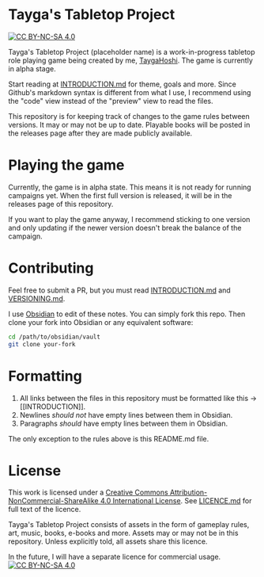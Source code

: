 # Tayga's Tabletop Project
[![CC BY-NC-SA 4.0][cc-by-nc-sa-shield]][cc-by-nc-sa]

Tayga's Tabletop Project (placeholder name) is a work-in-progress tabletop role playing game being created by me, [TaygaHoshi](https://github.com/TaygaHoshi). The game is currently in alpha stage.

Start reading at [INTRODUCTION.md](INTRODUCTION.md) for theme, goals and more. Since Github's markdown syntax is different from what I use, I recommend using the "code" view instead of the "preview" view to read the files.

This repository is for keeping track of changes to the game rules between versions. It may or may not be up to date. Playable books will be posted in the releases page after they are made publicly available.

# Playing the game
Currently, the game is in alpha state. This means it is not ready for running campaigns yet. When the first full version is released, it will be in the releases page of this repository. 

If you want to play the game anyway, I recommend sticking to one version and only updating if the newer version doesn't break the balance of the campaign.

# Contributing
Feel free to submit a PR, but you must read [INTRODUCTION.md](INTRODUCTION.md) and [VERSIONING.md](VERSIONING.md).

I use [Obsidian](https://obsidian.md/) to edit of these notes. You can simply fork this repo.
Then clone your fork into Obsidian or any equivalent software:
```bash
cd /path/to/obsidian/vault
git clone your-fork
```

# Formatting
1. All links between the files in this repository must be formatted like this -> [[INTRODUCTION]]. 
2. Newlines *should not* have empty lines between them in Obsidian. 
3. Paragraphs *should* have empty lines between them in Obsidian.

The only exception to the rules above is this README.md file.

# License
This work is licensed under a
[Creative Commons Attribution-NonCommercial-ShareAlike 4.0 International License][cc-by-nc-sa]. See [LICENCE.md](LICENCE.md) for full text of the licence.

Tayga's Tabletop Project consists of assets in the form of gameplay rules, art, music, books, e-books and more. Assets may or may not be in this repository. Unless explicitly told, all assets share this licence.

In the future, I will have a separate licence for commercial usage. 
[![CC BY-NC-SA 4.0][cc-by-nc-sa-image]][cc-by-nc-sa]

[cc-by-nc-sa]: http://creativecommons.org/licenses/by-nc-sa/4.0/
[cc-by-nc-sa-image]: https://licensebuttons.net/l/by-nc-sa/4.0/88x31.png
[cc-by-nc-sa-shield]: https://img.shields.io/badge/License-CC%20BY--NC--SA%204.0-lightgrey.svg
